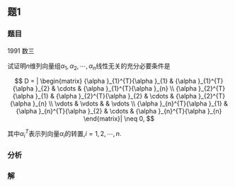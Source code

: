 ## 题1
### 题目
1991 数三 

试证明$n$维列向量组${\alpha }_{1},{\alpha }_{2},\cdots ,{\alpha }_{n}$线性无关的充分必要条件是

$$
D = | \begin{matrix} {\alpha }_{1}^{T}{\alpha }_{1} & {\alpha }_{1}^{T}{\alpha }_{2} & \cdots & {\alpha }_{1}^{T}{\alpha }_{n} \\  {\alpha }_{2}^{T}{\alpha }_{1} & {\alpha }_{2}^{T}{\alpha }_{2} & \cdots & {\alpha }_{2}^{T}{\alpha }_{n} \\  \vdots & \vdots & & \vdots \\  {\alpha }_{n}^{T}{\alpha }_{1} & {\alpha }_{n}^{T}{\alpha }_{2} & \cdots & {\alpha }_{n}^{T}{\alpha }_{n} \end{matrix}|  \neq  0,
$$

其中${\alpha }_{i}^{T}$表示列向量${\alpha }_{i}$的转置,$i = 1,2,\cdots , n$.
### 分析

### 解